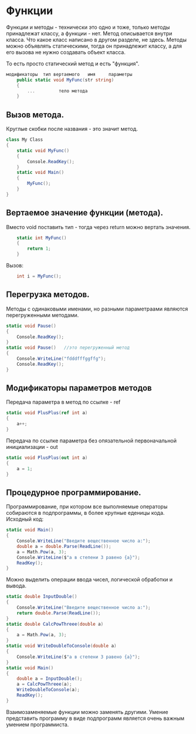 # Функции

Функции и методы - технически это одно и тоже, только методы принадлежат классу, а функции - нет. Метод описывается внутри класса. Что какое класс написано в другом разделе, не здесь. Методы можно объявлять статическими, тогда он принадлежит классу, а для его вызова не нужно создавать объект класса.

То есть просто статический метод и есть "функция".

```csharp
модификаторы  тип вертаемого   имя     параметры
    public static void MyFunc(str string)
    {
        ...         тело метода
    }  
```

## Вызов метода.
Круглые скобки после названия - это значит метод.
```csharp
class My Class
{
    static void MyFunc()
    {
        Console.ReadKey();
    }
    static void Main()
    {
        MyFunc();
    }    
}
```
## Вертаемое значение функции (метода).
Вместо void поставить тип - тогда через return можно вертать значения.
```csharp
    static int MyFunc()
    {
        return 1;
    }
```
Вызов:
```csharp
    int i = MyFunc();
```
## Перегрузка методов.
Методы с одинаковыми именами, но разными параметраами являются перегруженными методами.
```csharp
static void Pause()                    
{
    Console.ReadKey();
}
static void Pause()   //это перегруженный метод
{
    Console.WriteLine("fdddfffggffg");
    Console.ReadKey();
}
```
## Модификаторы параметров методов
Передача параметра в метод по ссылке - ref
```csharp
static void PlusPlus(ref int a)
{
    a++;
}
```
Передача по ссылке параметра без опязательной первоначальной инициализации - out
```csharp
static void PlusPlus(out int a)
{
    a = 1;
}
```

## Процедурное программирование.
Программирование, при котором все выполняемые операторы собираются в подпрограммы, в более крупные еденицы кода.
Исходный код:
```csharp
static void Main()
{
    Console.WriteLine("Введите вещественное число a:");
    double a = double.Parse(ReadLine());
    a = Math.Pow(a, 3);
    Console.WriteLine($"a в степени 3 равено {a}");
    ReadKey();
}
```
Можно выделить операции ввода чисел, логической обработки и вывода.
```csharp
static double InputDouble()
{
    Console.WriteLine("Введите вещественное число a:");
    return double.Parse(ReadLine());
}
static double CalcPowThreee(double a)
{
    a = Math.Pow(a, 3);
}
static void WriteDoubleToConsole(double a)
{
    Console.WriteLine($"a в степени 3 равено {a}");
}
static void Main()
{
    double a = InputDouble();
    a = CalcPowThreee(a);
    WriteDoubleToConsole(a);
    ReadKey();
}
```
Взаимозаменяемые функции можно заменять другими. Умение представить программу в виде подпрограмм является очень важным умением программиста.



